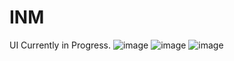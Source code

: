 # INM
UI Currently in Progress.
![image](https://github.com/user-attachments/assets/effe04e5-ddc6-4203-8b57-aff258fc7c81)
![image](https://github.com/user-attachments/assets/b4d3b053-3902-47ec-99a8-b2972baf333f)
![image](https://github.com/user-attachments/assets/ae7210f4-e713-4683-a91d-eedae349517c)
